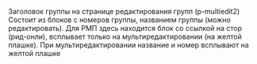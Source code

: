 Заголовок группы на странице редактирования групп (p-multiedit2)
Состоит из блоков с номеров группы, названием группы (можно редактировать).
Для РМП здесь находится блок со ссылкой на стор (рид-онли), всплывает только
на мультиредактировании (на желтой плашке).
При мультиредактировании название и номер всплывают на желтой плашке
